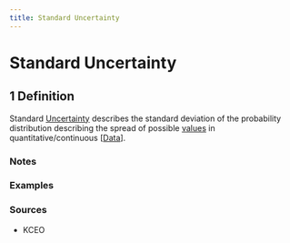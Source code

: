 ```yaml
---
title: Standard Uncertainty
---
```


# Standard Uncertainty

## 1 Definition

Standard [Uncertainty](../uncertainty) describes the standard deviation of the probability distribution describing the spread of possible [values](../value) in quantitative/continuous [[Data](../data)].

### Notes 

### Examples 

### Sources
- KCEO
